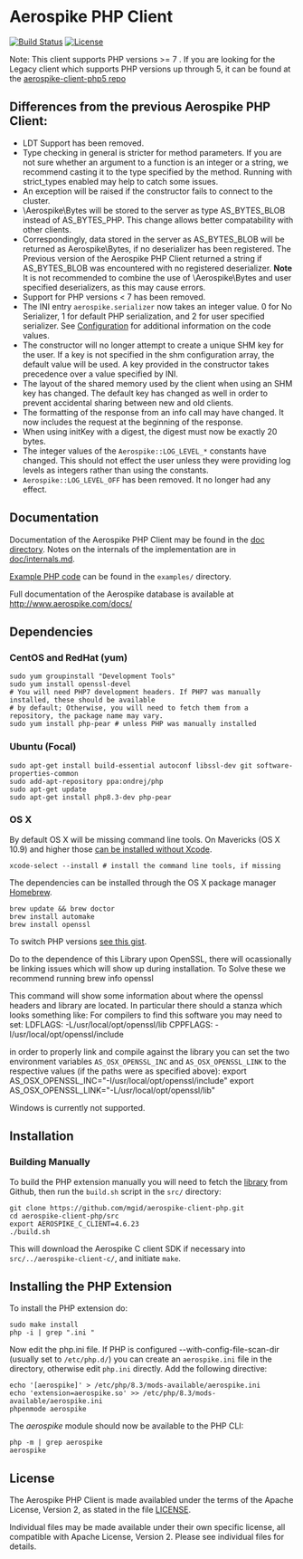 # Aerospike PHP Client
[![Build Status](https://travis-ci.org/aerospike/aerospike-client-php.svg?branch=master)](https://travis-ci.org/aerospike/aerospike-client-php)
[![License](https://img.shields.io/packagist/l/aerospike/aerospike-client-php.svg)](https://img.shields.io/packagist/l/aerospike/aerospike-client-php.svg)

Note: This client supports PHP versions >= 7 . If you are looking for the Legacy client which supports PHP versions up through 5, it can be found at the [aerospike-client-php5 repo](https://github.com/aerospike/aerospike-client-php5)

## Differences from the previous Aerospike PHP Client:

- LDT Support has been removed.
- Type checking in general is stricter for method parameters. If you are not sure whether an argument to a function is an integer or a string, we recommend casting it to the type specified by the method. Running with strict_types enabled may help to catch some issues.
- An exception will be raised if the constructor fails to connect to the cluster.
- \Aerospike\Bytes will be stored to the server as type AS\_BYTES\_BLOB instead of AS\_BYTES\_PHP. This change allows better compatability with other clients.
- Correspondingly, data stored in the server as AS\_BYTES\_BLOB will be returned as Aerospike\Bytes,  if no deserializer has been registered. The Previous version of the Aerospike PHP Client returned a string if AS_BYTES_BLOB was encountered with no registered deserializer. **Note** It is not recommended to combine the use of \Aerospike\Bytes and user specified deserializers, as this may cause errors.
- Support for PHP versions < 7 has been removed.
- The INI entry `aerospike.serializer` now takes an integer value. 0 for No Serializer, 1 for default PHP serialization, and 2 for user specified serializer. See [Configuration](doc/phpdoc/aerospike.php) for additional information on the code values.
- The constructor will no longer attempt to create a unique SHM key for the user. If a key is not specified in the shm configuration array, the default value will be used. A key provided in the constructor takes precedence over a value specified by INI.
- The layout of the shared memory used by the client when using an SHM key has changed. The default key has changed as well in order to prevent accidental sharing between new and old clients.
- The formatting of the response from an info call may have changed. It now includes the request at the beginning of the response.
- When using initKey with a digest, the digest must now be exactly 20 bytes.
- The integer values of the `Aerospike::LOG_LEVEL_*` constants have changed. This should not effect the user unless they were providing log levels as integers rather than using the constants.
- `Aerospike::LOG_LEVEL_OFF` has been removed. It no longer had any effect.


## Documentation

Documentation of the Aerospike PHP Client may be found in the [doc directory](doc/README.md).
Notes on the internals of the implementation are in [doc/internals.md](doc/internals.md).

[Example PHP code](examples/) can be found in the `examples/` directory.

Full documentation of the Aerospike database is available at http://www.aerospike.com/docs/

## Dependencies

### CentOS and RedHat (yum)

    sudo yum groupinstall "Development Tools"
    sudo yum install openssl-devel
    # You will need PHP7 development headers. If PHP7 was manually installed, these should be available
    # by default; Otherwise, you will need to fetch them from a repository, the package name may vary.
    sudo yum install php-pear # unless PHP was manually installed

### Ubuntu (Focal)

    sudo apt-get install build-essential autoconf libssl-dev git software-properties-common
    sudo add-apt-repository ppa:ondrej/php
    sudo apt-get update
    sudo apt-get install php8.3-dev php-pear

### OS X

By default OS X will be missing command line tools. On Mavericks (OS X 10.9)
and higher those [can be installed without Xcode](http://osxdaily.com/2014/02/12/install-command-line-tools-mac-os-x/).

    xcode-select --install # install the command line tools, if missing

The dependencies can be installed through the OS X package manager [Homebrew](http://brew.sh/).

    brew update && brew doctor
    brew install automake
    brew install openssl

To switch PHP versions [see this gist](https://gist.github.com/rbotzer/198a04f2315e88c75322).

Do to the dependence of this Library upon OpenSSL, there will ocassionally be linking issues which will show up during installation.
To Solve these we recommend running
    brew info openssl

This command will show some information about where the openssl headers and library are located. In particular there should a stanza which looks something like:
    For compilers to find this software you may need to set:
    LDFLAGS:  -L/usr/local/opt/openssl/lib
    CPPFLAGS: -I/usr/local/opt/openssl/include

in order to properly link and compile against the library you can set the two environment variables `AS_OSX_OPENSSL_INC` and `AS_OSX_OPENSSL_LINK` to the respective values (if the paths were as specified above):
    export AS_OSX_OPENSSL_INC="-I/usr/local/opt/openssl/include"
    export AS_OSX_OPENSSL_LINK="-L/usr/local/opt/openssl/lib"

Windows is currently not supported.

## Installation

### Building Manually

To build the PHP extension manually you will need to fetch the
[library](https://github.com/mgid/aerospike-client-php.git)
from Github, then run the `build.sh` script in the `src/` directory:

    git clone https://github.com/mgid/aerospike-client-php.git
    cd aerospike-client-php/src
    export AEROSPIKE_C_CLIENT=4.6.23
    ./build.sh

This will download the Aerospike C client SDK if necessary into
`src/../aerospike-client-c/`, and initiate `make`.

## Installing the PHP Extension

To install the PHP extension do:

    sudo make install
    php -i | grep ".ini "

Now edit the php.ini file.  If PHP is configured --with-config-file-scan-dir
(usually set to `/etc/php.d/`) you can create an `aerospike.ini` file in the
directory, otherwise edit `php.ini` directly. Add the following directive:

    echo '[aerospike]' > /etc/php/8.3/mods-available/aerospike.ini
    echo 'extension=aerospike.so' >> /etc/php/8.3/mods-available/aerospike.ini
    phpenmode aerospike

The *aerospike* module should now be available to the PHP CLI:

    php -m | grep aerospike
    aerospike

## License

The Aerospike PHP Client is made availabled under the terms of
the Apache License, Version 2, as stated in the file [LICENSE](./LICENSE).

Individual files may be made available under their own specific license,
all compatible with Apache License, Version 2. Please see individual files for
details.


